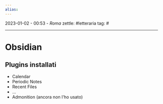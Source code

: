 ```yaml
---
alias: 
---
```

2023-01-02 - 00:53 - *Roma*
zettle: #letteraria
tag: #

---
# Obsidian

## Plugins installati
- Calendar
- Periodic Notes
- Recent Files
- ...
- Admonition (ancora non l'ho usato)